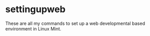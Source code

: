 # settingupweb
These are all my commands to set up a web developmental based environment in Linux Mint.
